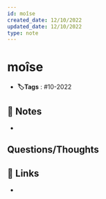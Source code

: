 ```yaml
---
id: moîse
created_date: 12/10/2022
updated_date: 12/10/2022
type: note
---
```


#  moîse
- **🏷️Tags** :  #10-2022 

## 📝 Notes
- 


## Questions/Thoughts


## 🔗 Links
- 